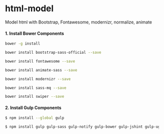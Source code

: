 # html-model
Model html with Bootstrap, Fontawesome, modernizr, normalize, animate

#### 1. Install Bower Components

```sh
bower -g install
```
```sh
bower install bootstrap-sass-official --save
```
```sh
bower install fontawesome --save
```
```sh
bower install animate-sass --save
```
```sh
bower install modernizr --save
```
```sh
bower install sass-mq --save
```
```sh
bower install swiper --save
```

#### 2. Install Gulp Components

```sh
$ npm install --global gulp
```

```sh
$ npm install gulp gulp-sass gulp-notify gulp-bower gulp-jshint gulp-uglify gulp-concat gulp-rename gulp-compass gulp-imagemin gulp-livereload gulp-minify-css gulp-sourcemaps gulp-sequence --save-dev
```

